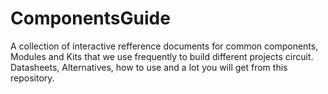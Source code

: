 # ComponentsGuide
A collection of interactive refference documents for common components, Modules and Kits that we use frequently to build different projects circuit. Datasheets, Alternatives, how to use and a lot you will get from this repository.
